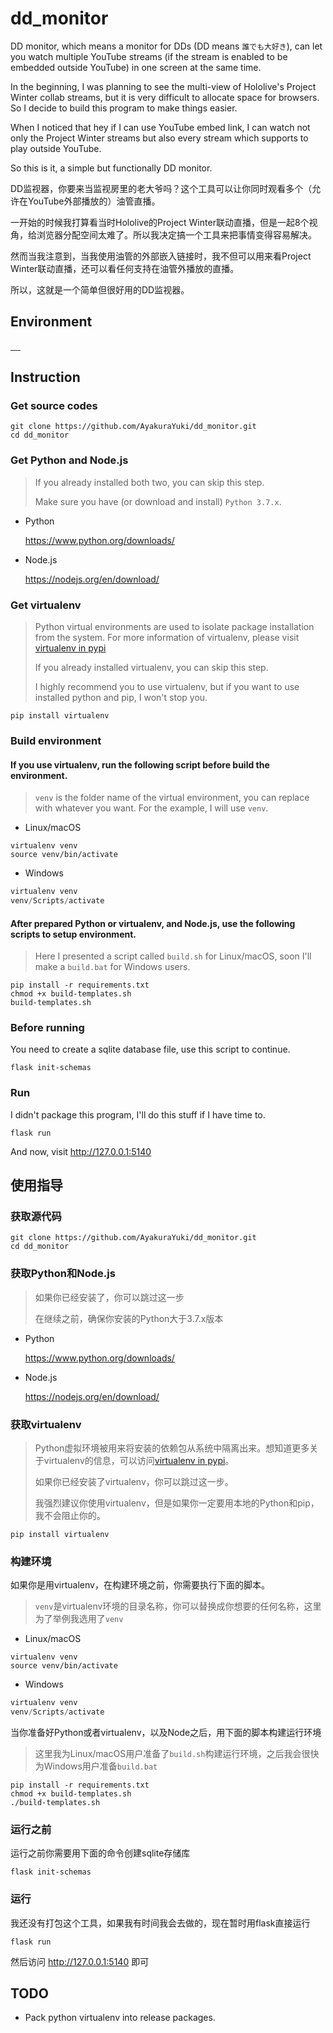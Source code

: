 # dd_monitor

DD monitor, which means a monitor for DDs (DD means `誰でも大好き`), can let you watch multiple YouTube streams (if the stream is enabled to be embedded outside YouTube) in one screen at the same time.

In the beginning, I was planning to see the multi-view of Hololive's Project Winter collab streams, but it is very difficult to allocate space for browsers. So I decide to build this program to make things easier.

When I noticed that hey if I can use YouTube embed link, I can watch not only the Project Winter streams but also every stream which supports to play outside YouTube.

So this is it, a simple but functionally DD monitor.

DD监视器，你要来当监视房里的老大爷吗？这个工具可以让你同时观看多个（允许在YouTube外部播放的）油管直播。

一开始的时候我打算看当时Hololive的Project Winter联动直播，但是一起8个视角，给浏览器分配空间太难了。所以我决定搞一个工具来把事情变得容易解决。

然而当我注意到，当我使用油管的外部嵌入链接时，我不但可以用来看Project Winter联动直播，还可以看任何支持在油管外播放的直播。

所以，这就是一个简单但很好用的DD监视器。

## Environment

<p>
    <a href="https://www.python.org/" target="_blank">
        <img src="https://img.shields.io/badge/Python-3.7.4-blue?logo=python&style=flat-square" alt="">
    </a>
    <a href="https://palletsprojects.com/p/flask/" target="_blank">
        <img src="https://img.shields.io/badge/Flask-1.1.1-blue?logo=flask&style=flat-square" alt="">
    </a>
    <a href="https://www.sqlite.org/index.html" target="_blank">
        <img src="https://img.shields.io/badge/sqlite3-3.24.0-green?logo=sqlite&style=flat-square" alt="">
    </a>
    <a href="https://cli.vuejs.org/" target="_blank">
        <img src="https://img.shields.io/badge/vue--cli-3.10.0-brightgreen?logo=vue-cli&style=flat-square" alt="">
    </a>
    <a href="https://vuejs.org/" target="_blank">
        <img src="https://img.shields.io/badge/vue-2.6.10-brightgreen?logo=vue&style=flat-square" alt="">
    </a>
</p>

## Instruction

### Get source codes

```shell script
git clone https://github.com/AyakuraYuki/dd_monitor.git
cd dd_monitor
```

### Get Python and Node.js

> If you already installed both two, you can skip this step.
>
> Make sure you have (or download and install) `Python 3.7.x`.

* Python

    https://www.python.org/downloads/

* Node.js

    https://nodejs.org/en/download/

### Get virtualenv

> Python virtual environments are used to isolate package installation from the system. For more information of virtualenv, please visit [virtualenv in pypi](https://pypi.org/project/virtualenv/)
>
> If you already installed virtualenv, you can skip this step.
>
> I highly recommend you to use virtualenv, but if you want to use installed python and pip, I won't stop you.

```shell script
pip install virtualenv
```

### Build environment

#### If you use virtualenv, run the following script before build the environment.

> `venv` is the folder name of the virtual environment, you can replace with whatever you want. For the example, I will use `venv`.

* Linux/macOS

```shell script
virtualenv venv
source venv/bin/activate
```

* Windows

```powershell
virtualenv venv
venv/Scripts/activate
```

#### After prepared Python or virtualenv, and Node.js, use the following scripts to setup environment.

> Here I presented a script called `build.sh` for Linux/macOS, soon I'll make a `build.bat` for Windows users.

```shell script
pip install -r requirements.txt
chmod +x build-templates.sh
build-templates.sh
```

### Before running

You need to create a sqlite database file, use this script to continue.

```shell script
flask init-schemas
```

### Run

I didn't package this program, I'll do this stuff if I have time to.

```shell script
flask run
```

And now, visit http://127.0.0.1:5140

## 使用指导

### 获取源代码

```shell script
git clone https://github.com/AyakuraYuki/dd_monitor.git
cd dd_monitor
```

### 获取Python和Node.js

> 如果你已经安装了，你可以跳过这一步
>
> 在继续之前，确保你安装的Python大于3.7.x版本

* Python

    https://www.python.org/downloads/

* Node.js

    https://nodejs.org/en/download/

### 获取virtualenv

> Python虚拟环境被用来将安装的依赖包从系统中隔离出来。想知道更多关于virtualenv的信息，可以访问[virtualenv in pypi](https://pypi.org/project/virtualenv/)。
>
> 如果你已经安装了virtualenv，你可以跳过这一步。
>
> 我强烈建议你使用virtualenv，但是如果你一定要用本地的Python和pip，我不会阻止你的。

```shell script
pip install virtualenv
```

### 构建环境

如果你是用virtualenv，在构建环境之前，你需要执行下面的脚本。

> `venv`是virtualenv环境的目录名称，你可以替换成你想要的任何名称，这里为了举例我选用了`venv`

* Linux/macOS

```shell script
virtualenv venv
source venv/bin/activate
```

* Windows

```powershell
virtualenv venv
venv/Scripts/activate
```

当你准备好Python或者virtualenv，以及Node之后，用下面的脚本构建运行环境

> 这里我为Linux/macOS用户准备了`build.sh`构建运行环境，之后我会很快为Windows用户准备`build.bat`

```shell script
pip install -r requirements.txt
chmod +x build-templates.sh
./build-templates.sh
```

### 运行之前

运行之前你需要用下面的命令创建sqlite存储库

```shell script
flask init-schemas
```

### 运行

我还没有打包这个工具，如果我有时间我会去做的，现在暂时用flask直接运行

```shell script
flask run
```

然后访问 http://127.0.0.1:5140 即可

## TODO

* Pack python virtualenv into release packages.
